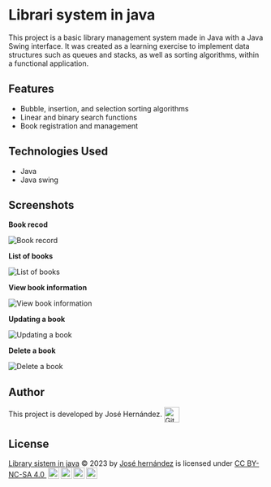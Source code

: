 ﻿# Librari system in java

This project is a basic library management system made in Java with a Java Swing interface. It was created as a learning exercise to implement data structures such as queues and stacks, as well as sorting algorithms, within a functional application.

## Features

- Bubble, insertion, and selection sorting algorithms
- Linear and binary search functions
- Book registration and management

## Technologies Used

- Java
- Java swing

## Screenshots

**Book recod**

![Book record](https://github.com/user-attachments/assets/190a75d4-708a-45df-abaa-2ecbd1e667ec)

**List of books**

![List of books](https://github.com/user-attachments/assets/b854bc13-08ca-4363-a613-6fb2d7c5fa92)

**View book information**

![View book information](https://github.com/user-attachments/assets/32e01a98-7ec5-4ea5-a2fb-ad2823ddcbbf)

**Updating a book**

![Updating a book](https://github.com/user-attachments/assets/bec53727-ed17-4b82-8ff2-2c36ec2fffb9)

**Delete a book**

![Delete a book](https://github.com/user-attachments/assets/aaba7d18-335a-4aed-a06f-97cbcd1bf03e)

## Author

<p>
This project is developed by José Hernández.  <a href="https://github.com/JoseDHernandez" target="blank"><img align="center"
         src="https://img.shields.io/badge/github-181717.svg?style=for-the-badge&logo=github&logoColor=white"
         alt="GitHub" height="30"/></a>
</p>

## License

<p>
<a href="https://github.com/JoseDHernandez/Library-system-in-java">Library sistem in java</a> © 2023 by <a href="https://github.com/JoseDHernandez">José hernández</a> is licensed under <a href="https://creativecommons.org/licenses/by-nc-sa/4.0/">CC BY-NC-SA 4.0 <img style="height:22px!important;margin-left:3px;vertical-align:text-bottom;" src="https://mirrors.creativecommons.org/presskit/icons/cc.svg?ref=chooser-v1" alt=""><img style="height:22px!important;margin-left:3px;vertical-align:text-bottom;" src="https://mirrors.creativecommons.org/presskit/icons/by.svg?ref=chooser-v1" alt=""><img style="height:22px!important;margin-left:3px;vertical-align:text-bottom;" src="https://mirrors.creativecommons.org/presskit/icons/nc.svg?ref=chooser-v1" alt=""><img style="height:22px!important;margin-left:3px;vertical-align:text-bottom;" src="https://mirrors.creativecommons.org/presskit/icons/sa.svg?ref=chooser-v1" alt=""></a>
</p>

